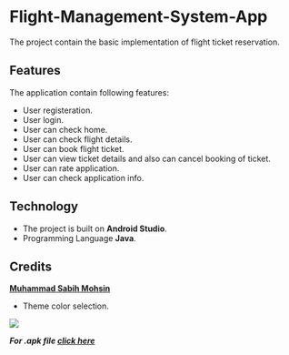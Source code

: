 # Flight-Management-System-App
The project contain the basic implementation of flight ticket reservation.

## Features
The application contain following features:
* User registeration.
* User login.
* User can check home.
* User can check flight details.
* User can book flight ticket.
* User can view ticket details and also can cancel booking of ticket.
* User can rate application.
* User can check application info.

## Technology
* The project is built on **Android Studio**.
* Programming Language **Java**.

## Credits
**[Muhammad Sabih Mohsin](https://github.com/sabihmohsin)**
* Theme color selection.

<image src="Images/AppPoster.png"/>

***For .apk file [click here](https://github.com/ismailyaqoob/Flight-Management-System-App/tree/master/apk%20file)***

